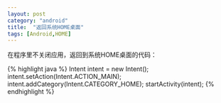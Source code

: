```yaml
---
layout: post
category: "android"
title:  "返回系统HOME桌面"
tags: [Android,HOME]
---
```

在程序里不关闭应用，返回到系统HOME桌面的代码：

{% highlight java %}
Intent intent = new Intent();
intent.setAction(Intent.ACTION_MAIN);
intent.addCategory(Intent.CATEGORY_HOME);
startActivity(intent);
{% endhighlight %}

